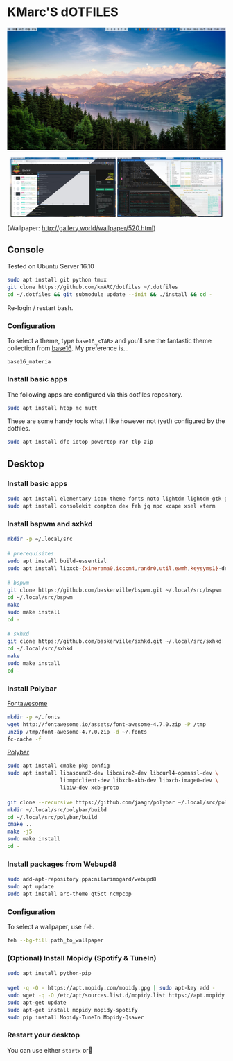 # KMarc'S dOTFILES

<a href="images/desktop-empty.png"><img src="images/desktop-empty.png"></a>
<center>
<a href="images/desktop-full.png"><img src="images/desktop-full.png" width="48%"></a>
<a href="images/desktop-terminal.png"><img src="images/desktop-terminal.png" width="48%"></a>
</center>

(Wallpaper: http://gallery.world/wallpaper/520.html)

## Console

Tested on Ubuntu Server 16.10

``` bash
sudo apt install git python tmux
git clone https://github.com/kmARC/dotfiles ~/.dotfiles
cd ~/.dotfiles && git submodule update --init && ./install && cd -
```

Re-login / restart bash.

### Configuration

To select a theme, type `base16_<TAB>` and you'll see the fantastic theme
collection from [base16]. My preference is...

    base16_materia

[base16]: https://github.com/chriskempson/base16

### Install basic apps

The following apps are configured via this dotfiles repository.

``` bash
sudo apt install htop mc mutt
```

These are  some handy  tools what I  like however not  (yet!) configured  by the
dotfiles.

``` bash
sudo apt install dfc iotop powertop rar tlp zip
```

## Desktop

### Install basic apps

``` bash
sudo apt install elementary-icon-theme fonts-noto lightdm lightdm-gtk-greeter rofi x11-utils x11-xserver-utils xinit xinput xscreensaver
sudo apt install consolekit compton dex feh jq mpc xcape xsel xterm
```

### Install bspwm and sxhkd

``` bash
mkdir -p ~/.local/src

# prerequisites
sudo apt install build-essential
sudo apt install libxcb-{xinerama0,icccm4,randr0,util,ewmh,keysyms1}-dev

# bspwm
git clone https://github.com/baskerville/bspwm.git ~/.local/src/bspwm
cd ~/.local/src/bspwm
make
sudo make install
cd -

# sxhkd
git clone https://github.com/baskerville/sxhkd.git ~/.local/src/sxhkd
cd ~/.local/src/sxhkd
make
sudo make install
cd -
```

### Install Polybar

[Fontawesome]

``` bash
mkdir -p ~/.fonts
wget http://fontawesome.io/assets/font-awesome-4.7.0.zip -P /tmp
unzip /tmp/font-awesome-4.7.0.zip -d ~/.fonts
fc-cache -f
```

[Polybar]

``` bash
sudo apt install cmake pkg-config
sudo apt install libasound2-dev libcairo2-dev libcurl4-openssl-dev \
                 libmpdclient-dev libxcb-xkb-dev libxcb-image0-dev \
                 libiw-dev xcb-proto

git clone --recursive https://github.com/jaagr/polybar ~/.local/src/polybar
mkdir ~/.local/src/polybar/build
cd ~/.local/src/polybar/build
cmake ..
make -j5
sudo make install
cd -
```

[Fontawesome]: http://fontawesome.io/
[Polybar]: https://github.com/jaagr/polybar

### Install packages from Webupd8

``` bash
sudo add-apt-repository ppa:nilarimogard/webupd8 
sudo apt update
sudo apt install arc-theme qt5ct ncmpcpp
```

### Configuration

To select a wallpaper, use `feh`.

``` bash
feh --bg-fill path_to_wallpaper
```


### (Optional) Install Mopidy (Spotify & TuneIn)

``` bash
sudo apt install python-pip

wget -q -O - https://apt.mopidy.com/mopidy.gpg | sudo apt-key add -
sudo wget -q -O /etc/apt/sources.list.d/mopidy.list https://apt.mopidy.com/jessie.list
sudo apt-get update
sudo apt-get install mopidy mopidy-spotify
sudo pip install Mopidy-TuneIn Mopidy-Qsaver
```

### Restart your desktop

You can use either `startx` or
